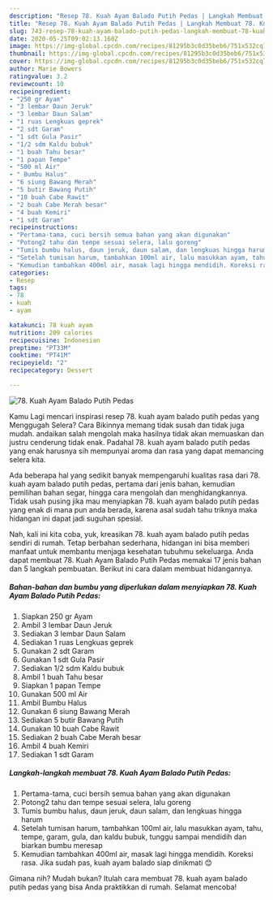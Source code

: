 ```yaml
---
description: "Resep 78. Kuah Ayam Balado Putih Pedas | Langkah Membuat 78. Kuah Ayam Balado Putih Pedas Yang Enak Dan Mudah"
title: "Resep 78. Kuah Ayam Balado Putih Pedas | Langkah Membuat 78. Kuah Ayam Balado Putih Pedas Yang Enak Dan Mudah"
slug: 743-resep-78-kuah-ayam-balado-putih-pedas-langkah-membuat-78-kuah-ayam-balado-putih-pedas-yang-enak-dan-mudah
date: 2020-05-25T09:02:13.160Z
image: https://img-global.cpcdn.com/recipes/81295b3c0d35beb6/751x532cq70/78-kuah-ayam-balado-putih-pedas-foto-resep-utama.jpg
thumbnail: https://img-global.cpcdn.com/recipes/81295b3c0d35beb6/751x532cq70/78-kuah-ayam-balado-putih-pedas-foto-resep-utama.jpg
cover: https://img-global.cpcdn.com/recipes/81295b3c0d35beb6/751x532cq70/78-kuah-ayam-balado-putih-pedas-foto-resep-utama.jpg
author: Marie Bowers
ratingvalue: 3.2
reviewcount: 10
recipeingredient:
- "250 gr Ayam"
- "3 lembar Daun Jeruk"
- "3 lembar Daun Salam"
- "1 ruas Lengkuas geprek"
- "2 sdt Garam"
- "1 sdt Gula Pasir"
- "1/2 sdm Kaldu bubuk"
- "1 buah Tahu besar"
- "1 papan Tempe"
- "500 ml Air"
- " Bumbu Halus"
- "6 siung Bawang Merah"
- "5 butir Bawang Putih"
- "10 buah Cabe Rawit"
- "2 buah Cabe Merah besar"
- "4 buah Kemiri"
- "1 sdt Garam"
recipeinstructions:
- "Pertama-tama, cuci bersih semua bahan yang akan digunakan"
- "Potong2 tahu dan tempe sesuai selera, lalu goreng"
- "Tumis bumbu halus, daun jeruk, daun salam, dan lengkuas hingga harum"
- "Setelah tumisan harum, tambahkan 100ml air, lalu masukkan ayam, tahu, tempe, garam, gula, dan kaldu bubuk, tunggu sampai mendidih dan biarkan bumbu meresap"
- "Kemudian tambahkan 400ml air, masak lagi hingga mendidih. Koreksi rasa. Jika sudah pas, kuah ayam balado siap dinikmati 😊"
categories:
- Resep
tags:
- 78
- kuah
- ayam

katakunci: 78 kuah ayam 
nutrition: 209 calories
recipecuisine: Indonesian
preptime: "PT33M"
cooktime: "PT41M"
recipeyield: "2"
recipecategory: Dessert

---
```



![78. Kuah Ayam Balado Putih Pedas](https://img-global.cpcdn.com/recipes/81295b3c0d35beb6/751x532cq70/78-kuah-ayam-balado-putih-pedas-foto-resep-utama.jpg)

Kamu Lagi mencari inspirasi resep 78. kuah ayam balado putih pedas yang Menggugah Selera? Cara Bikinnya memang tidak susah dan tidak juga mudah. andaikan salah mengolah maka hasilnya tidak akan memuaskan dan justru cenderung tidak enak. Padahal 78. kuah ayam balado putih pedas yang enak harusnya sih mempunyai aroma dan rasa yang dapat memancing selera kita.

Ada beberapa hal yang sedikit banyak mempengaruhi kualitas rasa dari 78. kuah ayam balado putih pedas, pertama dari jenis bahan, kemudian pemilihan bahan segar, hingga cara mengolah dan menghidangkannya. Tidak usah pusing jika mau menyiapkan 78. kuah ayam balado putih pedas yang enak di mana pun anda berada, karena asal sudah tahu triknya maka hidangan ini dapat jadi suguhan spesial.




Nah, kali ini kita coba, yuk, kreasikan 78. kuah ayam balado putih pedas sendiri di rumah. Tetap berbahan sederhana, hidangan ini bisa memberi manfaat untuk membantu menjaga kesehatan tubuhmu sekeluarga. Anda dapat membuat 78. Kuah Ayam Balado Putih Pedas memakai 17 jenis bahan dan 5 langkah pembuatan. Berikut ini cara dalam membuat hidangannya.

<!--inarticleads1-->

##### Bahan-bahan dan bumbu yang diperlukan dalam menyiapkan 78. Kuah Ayam Balado Putih Pedas:

1. Siapkan 250 gr Ayam
1. Ambil 3 lembar Daun Jeruk
1. Sediakan 3 lembar Daun Salam
1. Sediakan 1 ruas Lengkuas geprek
1. Gunakan 2 sdt Garam
1. Gunakan 1 sdt Gula Pasir
1. Sediakan 1/2 sdm Kaldu bubuk
1. Ambil 1 buah Tahu besar
1. Siapkan 1 papan Tempe
1. Gunakan 500 ml Air
1. Ambil  Bumbu Halus
1. Gunakan 6 siung Bawang Merah
1. Sediakan 5 butir Bawang Putih
1. Gunakan 10 buah Cabe Rawit
1. Sediakan 2 buah Cabe Merah besar
1. Ambil 4 buah Kemiri
1. Sediakan 1 sdt Garam




<!--inarticleads2-->

##### Langkah-langkah membuat 78. Kuah Ayam Balado Putih Pedas:

1. Pertama-tama, cuci bersih semua bahan yang akan digunakan
1. Potong2 tahu dan tempe sesuai selera, lalu goreng
1. Tumis bumbu halus, daun jeruk, daun salam, dan lengkuas hingga harum
1. Setelah tumisan harum, tambahkan 100ml air, lalu masukkan ayam, tahu, tempe, garam, gula, dan kaldu bubuk, tunggu sampai mendidih dan biarkan bumbu meresap
1. Kemudian tambahkan 400ml air, masak lagi hingga mendidih. Koreksi rasa. Jika sudah pas, kuah ayam balado siap dinikmati 😊




Gimana nih? Mudah bukan? Itulah cara membuat 78. kuah ayam balado putih pedas yang bisa Anda praktikkan di rumah. Selamat mencoba!
